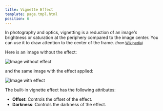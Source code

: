 ```yaml
---
title: Vignette Effect
template: page.tmpl.html
position: 6
---
```


In photography and optics, vignetting is a reduction of an image's brightness or saturation at the periphery compared to the image center. You can use it to draw attention to the center of the frame. <small>(from [Wikipedia][wikipedia])</small>

Here is an image without the effect:

<img alt="Image without effect" src="/images/platform/posteffects/without_effects.png"></img>

and the same image with the effect applied:

<img alt="Image with effect" src="/images/platform/posteffects/with_vignette.png"></img>

The built-in vignette effect has the following attributes:

* **Offset**: Controls the offset of the effect.
* **Darkness**: Controls the darkness of the effect.

[wikipedia]: http://en.wikipedia.org/wiki/Vignetting